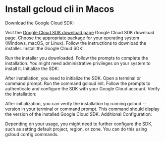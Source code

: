 # Install gcloud cli in Macos

Download the Google Cloud SDK:

Visit the [Google Cloud SDK download page]( https://cloud.google.com/sdk/docs/install) Google Cloud SDK download page.
Choose the appropriate package for your operating system (Windows, macOS, or Linux).
Follow the instructions to download the installer.
Install the Google Cloud SDK:

Run the installer you downloaded.
Follow the prompts to complete the installation. You might need administrative privileges on your system to install it.
Initialize the SDK:

After installation, you need to initialize the SDK.
Open a terminal or command prompt.
Run the command gcloud init.
Follow the prompts to authenticate and configure the SDK with your Google Cloud account.
Verify the Installation:

After initialization, you can verify the installation by running gcloud --version in your terminal or command prompt. This command should display the version of the installed Google Cloud SDK.
Additional Configuration:

Depending on your usage, you might need to further configure the SDK, such as setting default project, region, or zone. You can do this using gcloud config commands.